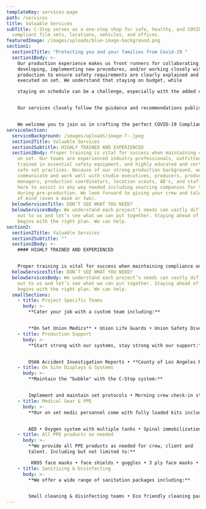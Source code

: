 ```yaml
---
templateKey: services-page
path: /services
title: Valuable Services
subTitle: C-Stop serves as a one-stop shop for safe, healthy, and COVID-19
  compliant film sets, locations, vehicles, and offices.
featuredImage: /images/uploads/blue-image-background.png
section1:
  section1Title: "Protecting you and your families from Covid-19 "
  section1Body: >-
    Our production experience makes us front runners for collaborating,
    developing, implementing new procedures, and/or working closely with
    production to ensure safety requirements are clearly explained and properly
    executed on set. We understand that staying on budget, while

    staying on schedule can be a challenge, especially with the added duty of protecting the health and safety of our crews, talent, and families from COVID-19 exposure. We approach this responsibility with reverence and respect, knowing one careless move can put us all at risk.


    Our services closely follow the guidance and recommendations published by the CDC, OSHA, DGA, SAG•AFTRA, TASK FORCE, AICP, IATSE, Local 80, and more.


    We welcome you to join us in crafting the perfect COVID-19 Compliance Package for your next project!
serviceSection:
  serviceBackground: /images/uploads/image-7-.jpeg
  section2Title: Valuable Services
  section2Subtitle: HIGHLY TRAINED AND EXPERIENCED
  section2Body: Proper training is vital for success when maintaining compliance
    on set. Our teams are experienced industry professionals, outfitted and
    trained in essential safety equipment, and highly educated and certified in
    safe set practices. Because of our strong production background, we
    communicate and work well with studio executives, producers, production
    managers, production coordinators, location scouts, AD's, and staff. We are
    here to assist in any way needed including sourcing companies for testing
    during pre-production. We look forward to giving your crew and talent peace
    of mind (even a mask or two).
  belowServicesTitle: DON’T SEE WHAT YOU NEED?
  belowServicesBody: We understand each project’s needs can vastly differ. Reach
    out to us and let’s see what we can put together. Staying ahead of COVID-19
    begins with the right plan. We can help.
section2:
  section2Title: Valuable Services
  section2Subtitle: ""
  section2Body: >-
    #### HIGHLY TRAINED AND EXPERIENCED


    Proper training is vital for success when maintaining compliance on set. Our teams are experienced industry professionals, outfitted and trained in essential safety equipment, and highly educated and certified in safe set practices.  Because of our strong production background, we communicate and work well with studio executives, producers, production managers, production coordinators, location scouts, AD's, and staff.  We are here to assist in any way needed, including sourcing companies for testing during pre-production.  We look forward to giving your crew and talent peace of mind (even a mask or two).
  belowServicesTitle: DON’T SEE WHAT YOU NEED?
  belowServicesBody: We understand each project’s needs can vastly differ. Reach
    out to us and let’s see what we can put together. Staying ahead of COVID-19
    begins with the right plan. We can help.
  smallSections:
    - title: Project Specific Teams
      body: >-
        **Cater your job with a custom team including:** 


        **On Set Union Medics** • Union Life Guards • Union Safety Divers • Dive Masters • Marine Coordinators • **Trained in Hyperbaric Medicine** • Multiple course completion certifications: Covid Compliance officers (C19CO) • Health & Safety Supervisors • Safety Monitors • Screeners • Covid-19 Compliance Officers (CCO) • Covid-19 Compliance Directors • On-Call Nurses & Doctors
    - title: Production Support
      body: >-
        **Start strong with our systems, stay strong with our support:**


        OSHA Accident Investigation Reports • **County of Los Angeles Public Health Protocol checklist •** General Safety Guidelines for all crew & talent (including extras) • **Safe Way Forward protocols** • Model Injury and Illness Prevention Program for Employers with Seasonal or Intermittent Workers (including IIPP contact lists & logs)
    - title: On Site Displays & Systems
      body: >-
        **Maintain the "bubble" with the C-Stop system:**


        Implement and maintain set protocols • Morning crew check-in stations (including paperwork and reports) • **open & discrete lines of communication with production, clients & studio executives** • daily action plans designed for each unique production • PODs • Zones • Laminated signage • privacy folders • marking equipment • color coded wrist bands and more.
    - title: Medical Gear & PPE
      body: >-
        **Our on set medic personnel come with fully loaded kits including:** 


        AED • Oxygen system with multiple tanks • Spinal immobilization and all splints • full trauma bag • full burn kit • full diagnostics • over-the-counter • Infrared thermometers • Pulse Oximeters and more.
    - title: All PPE products as needed
      body: >-
        **We provide all PPE products as needed for crew, client and
        talent. Including but not limited to:**

         KN95 face masks • face shields • goggles • 3 ply face masks • nitrile gloves • gowns • hand sanitizer • disinfectant wipes • coveralls and more.
    - title: Sanitizing & Disinfecting
      body: >-
        **We offer a wide range of sanitation packages including:** 


        Small cleaning & disinfecting teams • Eco friendly cleaning partnerships for larger jobs and locations • Electrostatic Foggers (backpack) perfect for large areas and spaces • **Victory Electrostatic foggers (handheld) perfect for vans, trucks, vehicles, small areas & surfaces**, EPA products and more.
---
```

